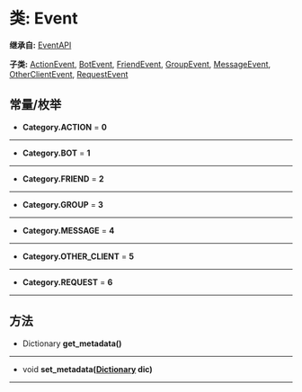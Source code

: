 # 类: Event  
  
**继承自:** [EventAPI](EventAPI.md)  
  
**子类:** [ActionEvent](ActionEvent.md), [BotEvent](BotEvent.md), [FriendEvent](FriendEvent.md), [GroupEvent](GroupEvent.md), [MessageEvent](MessageEvent.md), [OtherClientEvent](OtherClientEvent.md), [RequestEvent](RequestEvent.md)  
  
## 常量/枚举  
  
- **Category.ACTION** = **0**  
  
---  
  
- **Category.BOT** = **1**  
  
---  
  
- **Category.FRIEND** = **2**  
  
---  
  
- **Category.GROUP** = **3**  
  
---  
  
- **Category.MESSAGE** = **4**  
  
---  
  
- **Category.OTHER_CLIENT** = **5**  
  
---  
  
- **Category.REQUEST** = **6**  
  
---  
  
## 方法 
  
- Dictionary **get_metadata()**  
  
---  
  
- void **set_metadata([Dictionary](https://docs.godotengine.org/en/latest/classes/class_dictionary.html) dic)**  
  
---  
  

